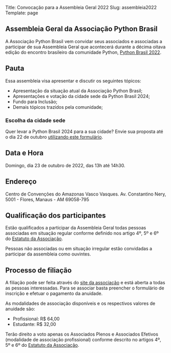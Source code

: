 Title: Convocação para a Assembleia Geral 2022
Slug: assembleia2022
Template: page

## Assembleia Geral da Associação Python Brasil

A Associação Python Brasil vem convidar seus associados e associadas a participar de sua Assembleia Geral que acontecerá durante a décima oitava edição do encontro brasileiro da comunidade Python, [Python Brasil 2022](https://2022.pythonbrasil.org.br/).

## Pauta

Essa assembleia visa apresentar e discutir os seguintes tópicos:
- Apresentação da situação atual da Associação Python Brasil;
- Apresentações e votação da cidade sede da Python Brasil 2024;
- Fundo para Inclusão;
- Demais tópicos trazidos pela comunidade;

### Escolha da cidade sede
Quer levar a Python Brasil 2024 para a sua cidade? Envie sua proposta até o dia 22 de outubro [utilizando este formulário](https://forms.gle/FqQBKCurs3pwWMGZ6).

## Data e Hora

Domingo, dia 23 de outubro de 2022, das 13h até 14h30.

## Endereço

Centro de Convenções do Amazonas Vasco Vasques.
Av. Constantino Nery, 5001 - Flores, Manaus - AM
69058-795

## Qualificação dos participantes

Estão qualificados a participar da Assembleia Geral todas pessoas associadas em situação regular conforme definido nos artigo 4º, 5º e 6º do [Estatuto da Associação](https://python.org.br/estatuto/).

Pessoas não associadas ou em situação irregular estão convidadas a participar da assembleia como ouvintes.

## Processo de filiação

A filiação pode ser feita através do [site da associação](http://associados.python.org.br) e está aberta a todas as pessoas interessadas. Para se associar basta preencher o formulário de inscrição e efetuar o pagamento da anuidade.

As modalidades de associação disponíveis e os respectivos valores de anuidade são:

-   Profissional: R$ 64,00
-   Estudante: R$ 32,00

Terão direito a voto apenas os Associados Plenos e Associados Efetivos (modalidade de associação profissional) conforme descrito no artigos 4º, 5º e 6º do [Estatuto da Associação](https://python.org.br/estatuto/).
